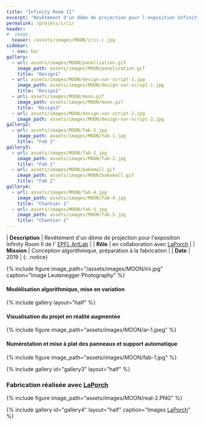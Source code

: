 ```yaml
---
title: "Infinity Room II"
excerpt: "Revêtement d'un dôme de projection pour l'exposition Infinity Room II de l'EPFL ArtLab"
permalink: /projets/irii/
header:
#  image:
  teaser: /assets/images/MOON/irii-c.jpg
sidebar:
  - nav: bar
gallery:
  - url: assets/images/MOON/panelization.gif
    image_path: assets/images/MOON/panelization.gif
    title: "Design1"
  - url: assets/images/MOON/design-var-script-1.jpg
    image_path: assets/images/MOON/design-var-script-1.jpg
    title: "Design2"
  - url: assets/images/MOON/moon.gif
    image_path: assets/images/MOON/moon.gif
    title: "Design3"
  - url: assets/images/MOON/design-var-script-2.jpg
    image_path: assets/images/MOON/design-var-script-2.jpg
gallery2:
  - url: assets/images/MOON/fab-1.jpg
    image_path: assets/images/MOON/fab-1.jpg
    title: "Fab 1"
gallery3:
  - url: assets/images/MOON/fab-2.jpg
    image_path: assets/images/MOON/fab-2.jpg
    title: "Fab 1"
  - url: assets/images/MOON/bakemall.gif
    image_path: assets/images/MOON/bakemall.gif
    title: "Fab 2"
gallery4:
  - url: assets/images/MOON/fab-4.jpg
    image_path: assets/images/MOON/fab-4.jpg
    title: "Chantier 1"
  - url: assets/images/MOON/fab-5.jpg
    image_path: assets/images/MOON/fab-5.jpg
    title: "Chantier 2"
---
```


| **Description** | Revêtement d'un dôme de projection pour l'exposition Infinity Room II de l' [EPFL ArtLab](https://www.epfl.ch/campus/art-culture/museum-exhibitions/artlab/fr/accueil/) |
| **Rôle**  | en collaboration avec [LaPorch](http://www.laporch.ch) |
| **Mission** | Conception algorithmique, préparation à la fabrication |
| **Date** | 2019 |
{: .notice}

{% include figure image_path="/assets/images/MOON/irii.jpg" caption="Image Leutenegger Photography" %}

#### Modélisation algorithmique, mise en variation
{% include gallery layout="half" %}

#### Visualisation du projet en réalité augmentée
{% include figure image_path="assets/images/MOON/ar-1.jpeg" %}


#### Numérotation et mise à plat des panneaux et support automatique
{% include figure image_path="assets/images/MOON/fab-1.jpg" %}

{% include gallery id="gallery3" layout="half" %}

### Fabrication réalisée avec [LaPorch](http://www.laporch.ch)

{% include figure image_path="assets/images/MOON/real-2.PNG" %}

{% include gallery id="gallery4" layout="half" caption="Images [LaPorch](http://www.laporch.ch)" %}
